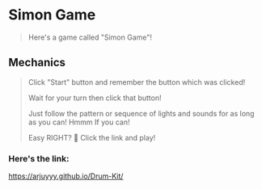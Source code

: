 # Simon Game
> Here's a game called "Simon Game"!

## Mechanics
> Click "Start" button and remember the button which was clicked!
> 
> Wait for your turn then click that button!
> 
> Just follow the pattern or sequence of lights and sounds for as long as you can! Hmmm If you can!
> 
> Easy RIGHT? 👀 Click the link and play!

### Here's the link:
https://arjuyyy.github.io/Drum-Kit/
